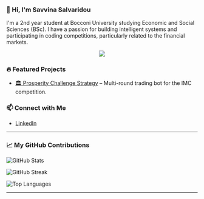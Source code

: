 ### 👋 Hi, I'm Savvina Salvaridou
I'm a 2nd year student at Bocconi University studying Economic and Social Sciences (BSc). I have a passion for building intelligent systems and participating in coding competitions, particularly related to the financial markets. 

<p align="center">
  <img src="https://skillicons.dev/icons?i=python,r,java,html,css" />
</p>

### 🔥 Featured Projects
- [🏛️ Prosperity Challenge Strategy](https://github.com/BocconiStudentsFinancialMarkets/Prosperity-Challenge-Sigfrido-Island) – Multi-round trading bot for the IMC competition.

### 📫 Connect with Me
- [LinkedIn](https://www.linkedin.com/in/ssalvaridou/)

<hr>

### 📈 My GitHub Contributions

![GitHub Stats](https://github-readme-stats.vercel.app/api?username=salvaridou&show_icons=true&count_private=true&theme=default)

![GitHub Streak](https://github-readme-streak-stats.herokuapp.com/?user=salvaridou&theme=default)

![Top Languages](https://github-readme-stats.vercel.app/api/top-langs/?username=salvaridou&layout=compact&theme=default)

<hr>
